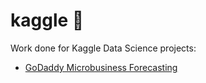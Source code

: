 # kaggle 🧮

Work done for Kaggle Data Science projects:
- [GoDaddy Microbusiness Forecasting](https://www.kaggle.com/competitions/godaddy-microbusiness-density-forecasting/overview)
